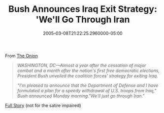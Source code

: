 ﻿---
title: "Bush Announces Iraq Exit Strategy: 'We'll Go Through Iran"
date: "2005-03-08T21:22:25.2960000-05:00"
description: WASHINGTON, DC—Almost a year after the cessation of major combat
featuredImage: img/9297-featured.png
---

From [The Onion](http://www.theonion.com/)

> *WASHINGTON, DC—Almost a year after the cessation of major combat and a month after the nation's first free democratic elections, President Bush unveiled the coalition forces' strategy for exiting Iraq.*
>
> *"I'm pleased to announce that the Department of Defense and I have formulated a plan for a speedy withdrawal of U.S. troops from Iraq," Bush announced Monday morning."We'll just go through Iran."*

[Full Story](http://www.theonion.com/news/index.php?issue=4110) (not for the satire impaired)

